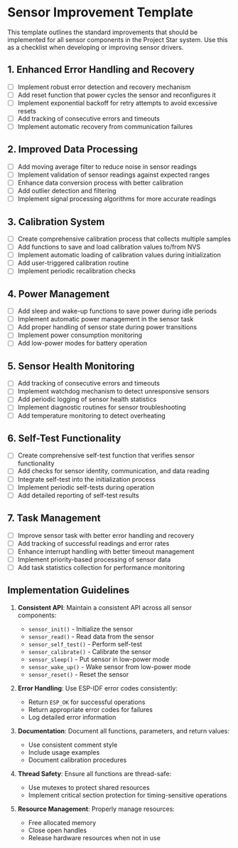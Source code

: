 # Sensor Improvement Template

This template outlines the standard improvements that should be implemented for all sensor components in the Project Star system. Use this as a checklist when developing or improving sensor drivers.

## 1. Enhanced Error Handling and Recovery

- [ ] Implement robust error detection and recovery mechanism
- [ ] Add reset function that power cycles the sensor and reconfigures it
- [ ] Implement exponential backoff for retry attempts to avoid excessive resets
- [ ] Add tracking of consecutive errors and timeouts
- [ ] Implement automatic recovery from communication failures

## 2. Improved Data Processing

- [ ] Add moving average filter to reduce noise in sensor readings
- [ ] Implement validation of sensor readings against expected ranges
- [ ] Enhance data conversion process with better calibration
- [ ] Add outlier detection and filtering
- [ ] Implement signal processing algorithms for more accurate readings

## 3. Calibration System

- [ ] Create comprehensive calibration process that collects multiple samples
- [ ] Add functions to save and load calibration values to/from NVS
- [ ] Implement automatic loading of calibration values during initialization
- [ ] Add user-triggered calibration routine
- [ ] Implement periodic recalibration checks

## 4. Power Management

- [ ] Add sleep and wake-up functions to save power during idle periods
- [ ] Implement automatic power management in the sensor task
- [ ] Add proper handling of sensor state during power transitions
- [ ] Implement power consumption monitoring
- [ ] Add low-power modes for battery operation

## 5. Sensor Health Monitoring

- [ ] Add tracking of consecutive errors and timeouts
- [ ] Implement watchdog mechanism to detect unresponsive sensors
- [ ] Add periodic logging of sensor health statistics
- [ ] Implement diagnostic routines for sensor troubleshooting
- [ ] Add temperature monitoring to detect overheating

## 6. Self-Test Functionality

- [ ] Create comprehensive self-test function that verifies sensor functionality
- [ ] Add checks for sensor identity, communication, and data reading
- [ ] Integrate self-test into the initialization process
- [ ] Implement periodic self-tests during operation
- [ ] Add detailed reporting of self-test results

## 7. Task Management

- [ ] Improve sensor task with better error handling and recovery
- [ ] Add tracking of successful readings and error rates
- [ ] Enhance interrupt handling with better timeout management
- [ ] Implement priority-based processing of sensor data
- [ ] Add task statistics collection for performance monitoring

## Implementation Guidelines

1. **Consistent API**: Maintain a consistent API across all sensor components:
   - `sensor_init()` - Initialize the sensor
   - `sensor_read()` - Read data from the sensor
   - `sensor_self_test()` - Perform self-test
   - `sensor_calibrate()` - Calibrate the sensor
   - `sensor_sleep()` - Put sensor in low-power mode
   - `sensor_wake_up()` - Wake sensor from low-power mode
   - `sensor_reset()` - Reset the sensor

2. **Error Handling**: Use ESP-IDF error codes consistently:
   - Return `ESP_OK` for successful operations
   - Return appropriate error codes for failures
   - Log detailed error information

3. **Documentation**: Document all functions, parameters, and return values:
   - Use consistent comment style
   - Include usage examples
   - Document calibration procedures

4. **Thread Safety**: Ensure all functions are thread-safe:
   - Use mutexes to protect shared resources
   - Implement critical section protection for timing-sensitive operations

5. **Resource Management**: Properly manage resources:
   - Free allocated memory
   - Close open handles
   - Release hardware resources when not in use 

